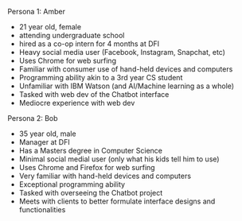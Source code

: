 Persona 1:
Amber
- 21 year old, female
- attending undergraduate school
- hired as a co-op intern for 4 months at DFI
- Heavy social media user (Facebook, Instagram, Snapchat, etc)
- Uses Chrome for web surfing
- Familiar with consumer use of hand-held devices and computers
- Programming ability akin to a 3rd year CS student
- Unfamiliar with IBM Watson (and AI/Machine learning as a whole)
- Tasked with web dev of the Chatbot interface
- Mediocre experience with web dev

Persona 2:
Bob
- 35 year old, male
- Manager at DFI
- Has a Masters degree in Computer Science
- Minimal social medial user (only what his kids tell him to use)
- Uses Chrome and Firefox for web surfing
- Very familiar with hand-held devices and computers
- Exceptional programming ability
- Tasked with overseeing the Chatbot project
- Meets with clients to better formulate interface designs and functionalities

